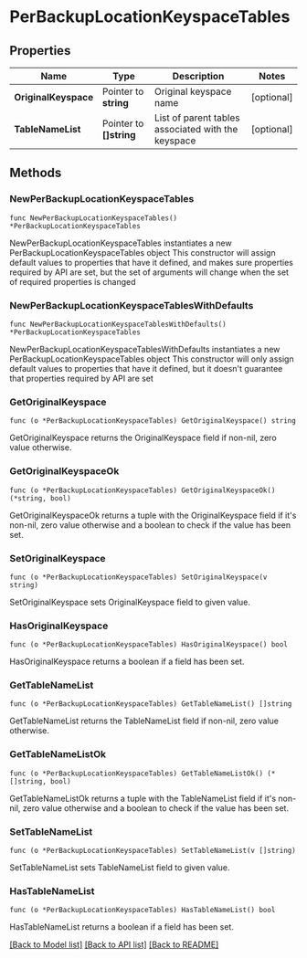 # PerBackupLocationKeyspaceTables

## Properties

Name | Type | Description | Notes
------------ | ------------- | ------------- | -------------
**OriginalKeyspace** | Pointer to **string** | Original keyspace name | [optional] 
**TableNameList** | Pointer to **[]string** | List of parent tables associated with the keyspace | [optional] 

## Methods

### NewPerBackupLocationKeyspaceTables

`func NewPerBackupLocationKeyspaceTables() *PerBackupLocationKeyspaceTables`

NewPerBackupLocationKeyspaceTables instantiates a new PerBackupLocationKeyspaceTables object
This constructor will assign default values to properties that have it defined,
and makes sure properties required by API are set, but the set of arguments
will change when the set of required properties is changed

### NewPerBackupLocationKeyspaceTablesWithDefaults

`func NewPerBackupLocationKeyspaceTablesWithDefaults() *PerBackupLocationKeyspaceTables`

NewPerBackupLocationKeyspaceTablesWithDefaults instantiates a new PerBackupLocationKeyspaceTables object
This constructor will only assign default values to properties that have it defined,
but it doesn't guarantee that properties required by API are set

### GetOriginalKeyspace

`func (o *PerBackupLocationKeyspaceTables) GetOriginalKeyspace() string`

GetOriginalKeyspace returns the OriginalKeyspace field if non-nil, zero value otherwise.

### GetOriginalKeyspaceOk

`func (o *PerBackupLocationKeyspaceTables) GetOriginalKeyspaceOk() (*string, bool)`

GetOriginalKeyspaceOk returns a tuple with the OriginalKeyspace field if it's non-nil, zero value otherwise
and a boolean to check if the value has been set.

### SetOriginalKeyspace

`func (o *PerBackupLocationKeyspaceTables) SetOriginalKeyspace(v string)`

SetOriginalKeyspace sets OriginalKeyspace field to given value.

### HasOriginalKeyspace

`func (o *PerBackupLocationKeyspaceTables) HasOriginalKeyspace() bool`

HasOriginalKeyspace returns a boolean if a field has been set.

### GetTableNameList

`func (o *PerBackupLocationKeyspaceTables) GetTableNameList() []string`

GetTableNameList returns the TableNameList field if non-nil, zero value otherwise.

### GetTableNameListOk

`func (o *PerBackupLocationKeyspaceTables) GetTableNameListOk() (*[]string, bool)`

GetTableNameListOk returns a tuple with the TableNameList field if it's non-nil, zero value otherwise
and a boolean to check if the value has been set.

### SetTableNameList

`func (o *PerBackupLocationKeyspaceTables) SetTableNameList(v []string)`

SetTableNameList sets TableNameList field to given value.

### HasTableNameList

`func (o *PerBackupLocationKeyspaceTables) HasTableNameList() bool`

HasTableNameList returns a boolean if a field has been set.


[[Back to Model list]](../README.md#documentation-for-models) [[Back to API list]](../README.md#documentation-for-api-endpoints) [[Back to README]](../README.md)


